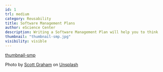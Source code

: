 ```yaml
---
id: 1
trl: medium
category: Reusability
title: Software Management Plans
author: eScience Center
description: Writing a Software Management Plan will help you to think ahead about important steps in software management.
thumbnail: "thumbnail-smp.jpg"
visibility: visible
---
```


[thumbnail-smp](https://unsplash.com/photos/person-holding-pencil-near-laptop-computer-5fNmWej4tAA?utm_content=creditShareLink&utm_medium=referral&utm_source=unsplash)

Photo by <a href="https://unsplash.com/@homajob?utm_content=creditCopyText&utm_medium=referral&utm_source=unsplash">Scott Graham</a> on <a href="https://unsplash.com/photos/person-holding-pencil-near-laptop-computer-5fNmWej4tAA?utm_content=creditCopyText&utm_medium=referral&utm_source=unsplash">Unsplash</a>